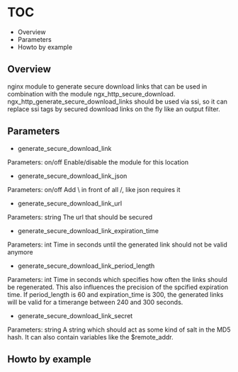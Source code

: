# TOC #

* Overview
* Parameters
* Howto by example

## Overview ##

nginx module to generate secure download links that can be used in combination with the module ngx_http_secure_download. 
ngx_http_generate_secure_download_links should be used via ssi, so it can replace ssi tags by secured download links on the fly like an output filter.

## Parameters ##

* generate_secure_download_link

Parameters: on/off
Enable/disable the module for this location

* generate_secure_download_link_json

Parameters: on/off
Add \ in front of all /, like json requires it

* generate_secure_download_link_url

Parameters: string
The url that should be secured

* generate_secure_download_link_expiration_time

Parameters: int
Time in seconds until the generated link should not be valid anymore

* generate_secure_download_link_period_length

Parameters: int
Time in seconds which specifies how often the links should be regenerated. This also influences the precision of the spcified expiration time. If period_length is 60 and expiration_time is 300, the generated links will be valid for a timerange between 240 and 300 seconds.

* generate_secure_download_link_secret

Parameters: string
A string which should act as some kind of salt in the MD5 hash. It can also contain variables like the $remote_addr.

## Howto by example ##